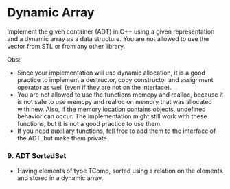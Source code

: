 # Dynamic Array
Implement the given container (ADT) in C++ using a given representation and a dynamic array as a data structure. You are not allowed to use the vector from STL or from any other library.

Obs:
- Since your implementation will use dynamic allocation, it is a good practice to implement a destructor, copy constructor and assignment operator as well (even if they are not on the interface).
- You are not allowed to use  the functions memcpy and realloc, because it is not  safe to use memcpy and realloc on memory that was allocated with new. Also, if the memory location contains objects, undefined behavior can occur. The implementation might still work with these functions, but it is not a good practice to use them.
- If you need auxiliary functions, fell free to add them to the interface of the ADT,  but make them private.

### 9. ADT SortedSet
- Having  elements  of  type TComp,  sorted  using  a  relation  on  the  elements and stored in a dynamic array.
